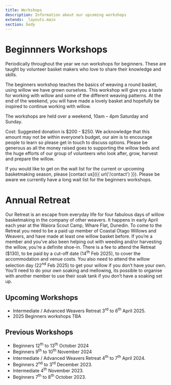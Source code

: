 ```yaml
---
title: Workshops
description: Information about our upcoming workshops
extends: _layouts.main
section: body
---
```

<x-img src="/assets/img/IMG_20211204_155415838.jpg" caption="" class="mx-2 my-2"/>

<x-img src="/assets/img/IMG_20211204_155415838.jpg" caption="" class="float-right w-1/3 mx-2 my-2"/>

# Beginnners Workshops
Periodically throughout the year we run workshops for beginners. These are taught by volunteer basket makers who love to share their knowledge and skills. 

The beginners workshop teaches the basics of weaving a round basket, using willow we have grown ourselves. This workshop will give you a taste for working with willow and some of the different weaving patterns. At the end of the weekend, you will have made a lovely basket and hopefully be inspired to continue working with willow. 

The workshops are held over a weekend, 10am – 4pm Saturday and Sunday. 

Cost: Suggested donation is $200 - $250. We acknowledge that this amount may not be within everyone’s budget, our  aim is to encourage people to learn so please get in touch to discuss options. Please be generous as all the money raised goes to supporting the willow beds and the huge efforts of our group of volunteers who look after, grow, harvest and prepare the willow. 

If you would like to get on the wait list for the current or upcoming basketmaking season, please [contact us]({{ url('/contact') }}). Please be aware we currently have a long wait list for the beginners workshops.

# Annual Retreat
Our Retreat is an escape from everyday life for four fabulous days of willow basketmaking in the company of other weavers. It happens in early April each year at the Waiora Scout Camp, Whare Flat, Dunedin. To come to the Retreat you need to be a paid up member of Coastal Otago Willows and Weavers, and have made at least one willow basket before. If you’re a member and you’ve also been helping out with weeding and/or harvesting the willow, you’re a definite shoe-in. There is a fee to attend the Retreat ($130), to be paid by a cut-off date (14<sup>th</sup> Feb 2025), to cover the accommodation and venue costs. You also need to attend the willow selection day (22<sup>nd</sup> Feb 2025) to get your willow if you don’t have your own. You’ll need to do your own soaking and mellowing, its possible to organise with another member to use their soak tank if you don’t have a soaking set up.  

## Upcoming Workshops

 - Intermediate / Advanced Weavers Retreat 3<sup>rd</sup> to 6<sup>th</sup> April 2025.
 - 2025 Beginners workshops TBA

## Previous Workshops

- Beginners 12<sup>th</sup> to 13<sup>th</sup> October 2024
- Beginners 9<sup>th</sup> to 10<sup>th</sup> November 2024
- Intermediate / Advanced Weavers Retreat 4<sup>th</sup> to 7<sup>th</sup> April 2024.
- Beginners 2<sup>nd</sup> to 3<sup>rd</sup> December 2023.
- Intermediate 4<sup>th</sup> November 2023.
- Beginners 7<sup>th</sup> to 8<sup>th</sup> October 2023.
